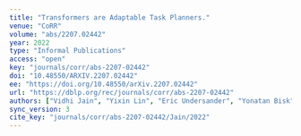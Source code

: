 ```yaml
---
title: "Transformers are Adaptable Task Planners."
venue: "CoRR"
volume: "abs/2207.02442"
year: 2022
type: "Informal Publications"
access: "open"
key: "journals/corr/abs-2207-02442"
doi: "10.48550/ARXIV.2207.02442"
ee: "https://doi.org/10.48550/arXiv.2207.02442"
url: "https://dblp.org/rec/journals/corr/abs-2207-02442"
authors: ["Vidhi Jain", "Yixin Lin", "Eric Undersander", "Yonatan Bisk", "Akshara Rai"]
sync_version: 3
cite_key: "journals/corr/abs-2207-02442/Jain/2022"
---
```

